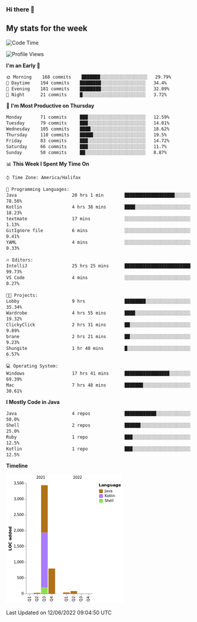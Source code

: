 ### Hi there 👋

## My stats for the week
<!--START_SECTION:waka-->
![Code Time](http://img.shields.io/badge/Code%20Time-268%20hrs%2055%20mins-blue)

![Profile Views](http://img.shields.io/badge/Profile%20Views-0-blue)

**I'm an Early 🐤** 

```text
🌞 Morning    168 commits    ███████░░░░░░░░░░░░░░░░░░   29.79% 
🌆 Daytime    194 commits    ████████░░░░░░░░░░░░░░░░░   34.4% 
🌃 Evening    181 commits    ████████░░░░░░░░░░░░░░░░░   32.09% 
🌙 Night      21 commits     █░░░░░░░░░░░░░░░░░░░░░░░░   3.72%

```
📅 **I'm Most Productive on Thursday** 

```text
Monday       71 commits     ███░░░░░░░░░░░░░░░░░░░░░░   12.59% 
Tuesday      79 commits     ███░░░░░░░░░░░░░░░░░░░░░░   14.01% 
Wednesday    105 commits    ████░░░░░░░░░░░░░░░░░░░░░   18.62% 
Thursday     110 commits    █████░░░░░░░░░░░░░░░░░░░░   19.5% 
Friday       83 commits     ███░░░░░░░░░░░░░░░░░░░░░░   14.72% 
Saturday     66 commits     ███░░░░░░░░░░░░░░░░░░░░░░   11.7% 
Sunday       50 commits     ██░░░░░░░░░░░░░░░░░░░░░░░   8.87%

```


📊 **This Week I Spent My Time On** 

```text
⌚︎ Time Zone: America/Halifax

💬 Programming Languages: 
Java                     20 hrs 1 min        ███████████████████░░░░░░   78.56% 
Kotlin                   4 hrs 38 mins       ████░░░░░░░░░░░░░░░░░░░░░   18.23% 
textmate                 17 mins             ░░░░░░░░░░░░░░░░░░░░░░░░░   1.13% 
GitIgnore file           6 mins              ░░░░░░░░░░░░░░░░░░░░░░░░░   0.41% 
YAML                     4 mins              ░░░░░░░░░░░░░░░░░░░░░░░░░   0.33%

🔥 Editors: 
IntelliJ                 25 hrs 25 mins      █████████████████████████   99.73% 
VS Code                  4 mins              ░░░░░░░░░░░░░░░░░░░░░░░░░   0.27%

🐱‍💻 Projects: 
Lobby                    9 hrs               ████████░░░░░░░░░░░░░░░░░   35.34% 
Wardrobe                 4 hrs 55 mins       ████░░░░░░░░░░░░░░░░░░░░░   19.32% 
ClickyClick              2 hrs 31 mins       ██░░░░░░░░░░░░░░░░░░░░░░░   9.89% 
brane                    2 hrs 21 mins       ██░░░░░░░░░░░░░░░░░░░░░░░   9.23% 
Shungite                 1 hr 40 mins        █░░░░░░░░░░░░░░░░░░░░░░░░   6.57%

💻 Operating System: 
Windows                  17 hrs 41 mins      █████████████████░░░░░░░░   69.39% 
Mac                      7 hrs 48 mins       ███████░░░░░░░░░░░░░░░░░░   30.61%

```

**I Mostly Code in Java** 

```text
Java                     4 repos             ████████████░░░░░░░░░░░░░   50.0% 
Shell                    2 repos             ██████░░░░░░░░░░░░░░░░░░░   25.0% 
Ruby                     1 repo              ███░░░░░░░░░░░░░░░░░░░░░░   12.5% 
Kotlin                   1 repo              ███░░░░░░░░░░░░░░░░░░░░░░   12.5%

```


**Timeline**

![Chart not found](https://raw.githubusercontent.com/lyndseyy/lyndseyy/main/charts/bar_graph.png) 


 Last Updated on 12/06/2022 09:04:50 UTC
<!--END_SECTION:waka-->